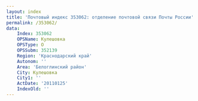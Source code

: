 ```yaml
---
layout: index
title: 'Почтовый индекс 353062: отделение почтовой связи Почты России'
permalink: /353062/
data:
    Index: 353062
    OPSName: Кулешовка
    OPSType: О
    OPSSubm: 352139
    Region: 'Краснодарский край'
    Autonom: ''
    Area: 'Белоглинский район'
    City: Кулешовка
    City1: ''
    ActDate: '20110125'
    IndexOld: ''
---
```

